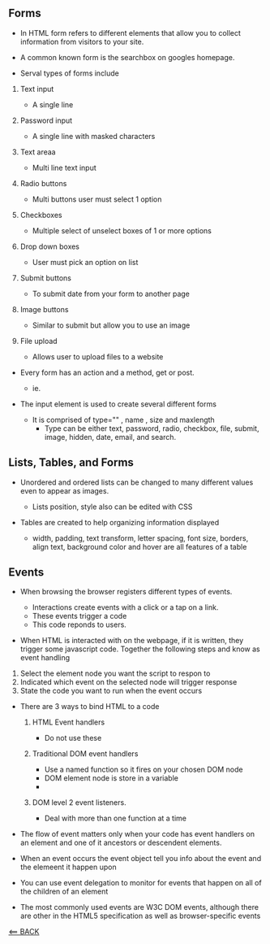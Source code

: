 ## Forms

- In HTML form refers to different elements that allow you to collect information from visitors to your site.

- A common known form is the searchbox on googles homepage.

- Serval types of forms include
1. Text input
    - A single line

2. Password input
    - A single line with masked characters

3. Text areaa
    - Multi line text input 

4. Radio buttons
    - Multi buttons user must select 1 option

5. Checkboxes
    - Multiple select of unselect boxes of 1 or more options

6. Drop down boxes
    - User must pick an option on list

7. Submit buttons
    - To submit date from your form to another page

8. Image buttons
    - Similar to submit but allow you to use an image

9. File upload
    - Allows user to upload files to a website

- Every form has an action and a method, get or post.
    - ie. <form action = "link"
            method= get>

- The input element is used to create several different forms
    - It is comprised of type="" , name , size and maxlength
        - Type can be either text, password, radio, checkbox, file, submit, image, hidden, date, email, and search.

## Lists, Tables, and Forms

- Unordered and ordered lists can be changed to many different values even to appear as images.
    - Lists position, style also can be edited with CSS
 
- Tables are created to help organizing information displayed
    - width, padding, text transform, letter spacing, font size, borders, align text, background color and hover are all features of a table

## Events

- When browsing the browser registers different types of events.
    - Interactions create events with a click or a tap on a link.
    - These events trigger a code
    - This code reponds to users.

- When HTML is interacted with on the webpage, if it is written, they trigger some javascript code. Together the following steps and know as event handling

1. Select the element node you want the script to respon to
2. Indicated which event on the selected node will trigger response
3. State the code you want to run when the event occurs

- There are 3 ways to bind HTML to a code

    1. HTML Event handlers
        - Do not use these

    2. Traditional DOM event handlers
        - Use a named function so it fires on your chosen DOM node
        - DOM element node is store in a variable
        - 
    3. DOM level 2 event listeners.
        - Deal with more than one function at a time

- The flow of event matters only when your code has event handlers on an element and one of it ancestors or descendent elements.

- When an event occurs the event object tell you info about the event and the elemeent it happen upon

- You can use event delegation to monitor for events that happen on all of the children of an element

- The most commonly used events are W3C DOM events, although there are other in the HTML5 specification as well as browser-specific events






[<== BACK](README.md)
